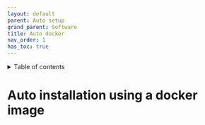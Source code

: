 ```yaml
---
layout: default
parent: Auto setup
grand_parent: Software
title: Auto docker
nav_order: 1
has_toc: true
---
```

<details closed markdown="block">
  <summary>
    Table of contents
  </summary>
  {: .text-delta }
1. TOC
{:toc}
</details>

# Auto installation using a docker image
